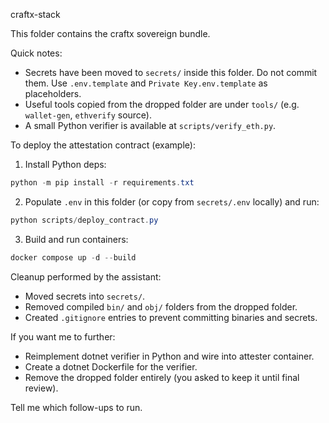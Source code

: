 craftx-stack

This folder contains the craftx sovereign bundle.

Quick notes:

- Secrets have been moved to `secrets/` inside this folder. Do not commit them. Use `.env.template` and `Private Key.env.template` as placeholders.
- Useful tools copied from the dropped folder are under `tools/` (e.g. `wallet-gen`, `ethverify` source).
- A small Python verifier is available at `scripts/verify_eth.py`.

To deploy the attestation contract (example):

1. Install Python deps:

```powershell
python -m pip install -r requirements.txt
```

2. Populate `.env` in this folder (or copy from `secrets/.env` locally) and run:

```powershell
python scripts/deploy_contract.py
```

3. Build and run containers:

```powershell
docker compose up -d --build
```

Cleanup performed by the assistant:

- Moved secrets into `secrets/`.
- Removed compiled `bin/` and `obj/` folders from the dropped folder.
- Created `.gitignore` entries to prevent committing binaries and secrets.

If you want me to further:

- Reimplement dotnet verifier in Python and wire into attester container.
- Create a dotnet Dockerfile for the verifier.
- Remove the dropped folder entirely (you asked to keep it until final review).

Tell me which follow-ups to run.
